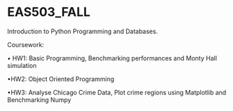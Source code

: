 # EAS503_FALL

 Introduction to Python Programming and Databases.

Coursework:

• HW1: Basic Programming, Benchmarking performances and Monty Hall simulation

•HW2: Object Oriented Programming

•HW3: Analyse Chicago Crime Data, Plot crime regions using Matplotlib and Benchmarking Numpy
